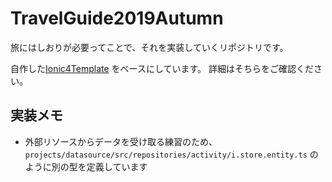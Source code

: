 # TravelGuide2019Autumn
旅にはしおりが必要ってことで、それを実装していくリポジトリです。

自作した[Ionic4Template](https://github.com/TentaShion/Ionic4AngularTemplate) をベースにしています。
詳細はそちらをご確認ください。



## 実装メモ
* 外部リソースからデータを受け取る練習のため、```projects/datasource/src/repositories/activity/i.store.entity.ts``` のように別の型を定義しています
